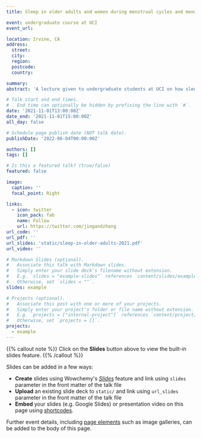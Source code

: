 ```yaml
---
title: Sleep in older adults and women during menstrual cycles and menopause

event: undergraduate course at UCI
event_url: 

location: Irvine, CA
address:
  street:  
  city: 
  region: 
  postcode: 
  country: 

summary: 
abstract: 'A lecture given to undergraduate students at UCI on how sleep changes with aging, with a focus on the role of sex hormones.'

# Talk start and end times.
#   End time can optionally be hidden by prefixing the line with `#`.
date: '2021-11-01T13:00:00Z'
date_end: '2021-11-01T15:00:00Z'
all_day: false

# Schedule page publish date (NOT talk date).
publishDate: '2022-06-04T00:00:00Z'

authors: []
tags: []

# Is this a featured talk? (true/false)
featured: false

image:
  caption: ''
  focal_point: Right

links:
  - icon: twitter
    icon_pack: fab
    name: Follow
    url: https://twitter.com/jingandzhang
url_code: ''
url_pdf: ''
url_slides: 'static/sleep-in-older-adults-2021.pdf'
url_video: ''

# Markdown Slides (optional).
#   Associate this talk with Markdown slides.
#   Simply enter your slide deck's filename without extension.
#   E.g. `slides = "example-slides"` references `content/slides/example-slides.md`.
#   Otherwise, set `slides = ""`.
slides: example

# Projects (optional).
#   Associate this post with one or more of your projects.
#   Simply enter your project's folder or file name without extension.
#   E.g. `projects = ["internal-project"]` references `content/project/deep-learning/index.md`.
#   Otherwise, set `projects = []`.
projects:
  - example
---
```


{{% callout note %}}
Click on the **Slides** button above to view the built-in slides feature.
{{% /callout %}}

Slides can be added in a few ways:

- **Create** slides using Wowchemy's [_Slides_](https://wowchemy.com/docs/managing-content/#create-slides) feature and link using `slides` parameter in the front matter of the talk file
- **Upload** an existing slide deck to `static/` and link using `url_slides` parameter in the front matter of the talk file
- **Embed** your slides (e.g. Google Slides) or presentation video on this page using [shortcodes](https://wowchemy.com/docs/writing-markdown-latex/).

Further event details, including [page elements](https://wowchemy.com/docs/writing-markdown-latex/) such as image galleries, can be added to the body of this page.
